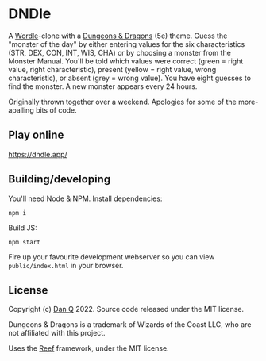 # DNDle

A [Wordle](https://www.nytimes.com/games/wordle)-clone with a [Dungeons & Dragons](https://dnd.wizards.com/) (5e) theme. Guess the "monster of the day" by either entering values for the six characteristics (STR, DEX, CON, INT, WIS, CHA) or by choosing a monster from the Monster Manual. You'll be told which values were correct (green = right value, right characteristic), present (yellow = right value, wrong characteristic), or absent (grey = wrong value). You have eight guesses to find the monster. A new monster appears every 24 hours.

Originally thrown together over a weekend. Apologies for some of the more-apalling bits of code.

## Play online

https://dndle.app/

## Building/developing

You'll need Node & NPM. Install dependencies:

`npm i`

Build JS:

`npm start`

Fire up your favourite development webserver so you can view `public/index.html` in your browser.

## License

Copyright (c) [Dan Q](https://danq.me/) 2022. Source code released under the MIT license.

Dungeons & Dragons is a trademark of Wizards of the Coast LLC, who are not affiliated with this project.

Uses the [Reef](https://reefjs.com/) framework, under the MIT license.

